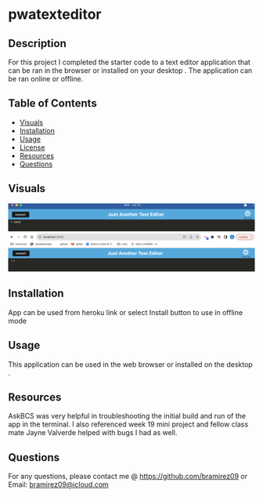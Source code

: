 # pwatexteditor

## Description
For this project I completed the starter code to a text editor application that can be ran in the browser or installed on your desktop . The application can be ran online or offline. 

## Table of Contents
* [Visuals](#visuals)
* [Installation](#installation)
* [Usage](#usage)
* [License](#license)
* [Resources](#resources)
* [Questions](#questions)

## Visuals

![Alt text](client/src/images/jateinstall.png)
![Alt text](client/src/images/jatebrowser.png)

## Installation 
App can be used from heroku link or select Install button to use in offline mode 

## Usage
This application can be used in the web browser or installed on the desktop . 

## Resources

AskBCS was very helpful in troubleshooting the initial build and run of the app in the terminal. I also referenced week 19 mini project and fellow class mate Jayne Valverde helped with bugs I had as well. 

## Questions
For any questions, please contact me @ 
https://github.com/bramirez09
or
Email: bramirez09@icloud.com